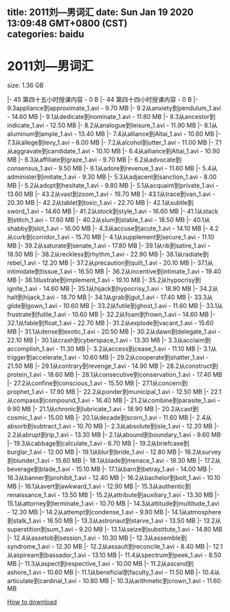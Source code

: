 
title: 2011刘—男词汇
date: Sun Jan 19 2020 13:09:48 GMT+0800 (CST)    
categories: baidu
---

# 2011刘—男词汇
size: 1.36 GB
 
 
|- 45 第四十五小时授课内容 - 0 B
|- 44 第四十四小时授课内容 - 0 B
|- 9.3appliance到approximate_1.avi - 9.70 MB
|- 9.2从anxiety到pendulum_1.avi - 14.60 MB
|- 9.1从dedicate到nominate_1.avi - 11.80 MB
|- 8.3从ancestor到indicate_1.avi - 12.50 MB
|- 8.2从analogue到leisure_1.avi - 11.90 MB
|- 8.1从aluminum到ample_1.avi - 13.40 MB
|- 7.4从alliance到Altai_1.avi - 10.60 MB
|- 7.3从allege到levy_1.avi - 8.00 MB
|- 7.2从alcohol到utter_1.avi - 11.00 MB
|- 7.1从aggravate到candidate_1.avi - 10.10 MB
|- 6.4从alliance到Altai_1.avi - 10.90 MB
|- 6.3从affiliate到graze_1.avi - 9.70 MB
|- 6.2从advocate到consensus_1.avi - 9.50 MB
|- 6.1从adore到revenue_1.avi - 11.60 MB
|- 5.4从administer到imitate_1.avi - 9.30 MB
|- 5.3从adjacent到sanction_1.avi - 8.00 MB
|- 5.2从adopt到hesitate_1.avi - 9.80 MB
|- 5.1从acquaint到private_1.avi - 13.60 MB
|- 43.2从vast到zoom_1.avi - 19.70 MB
|- 43.1从trace到van_1.avi - 20.30 MB
|- 42.2从tablet到toxic_1.avi - 22.70 MB
|- 42.1从subtle到sword_1.avi - 14.60 MB
|- 41.2从stock到style_1.avi - 16.60 MB
|- 41.1从stack到stitch_1.avi - 17.60 MB
|- 40.2从slum到stable_1.avi - 18.50 MB
|- 40.1从shabby到slot_1.avi - 16.00 MB
|- 4.3从accuse到acute_1.avi - 14.10 MB
|- 4.2从curb到corridor_1.avi - 15.70 MB
|- 4.1从supplement到secure_1.avi - 11.10 MB
|- 39.2从saturate到senate_1.avi - 17.80 MB
|- 39.1从rib到satire_1.avi - 18.50 MB
|- 38.2从reckless到rhythm_1.avi - 22.90 MB
|- 38.1从radiate到rebel_1.avi - 12.20 MB
|- 37.2从precaution到quilt_1.avi - 20.10 MB
|- 37.1从intimidate到tissue_1.avi - 16.50 MB
|- 36.2从incentive到intimate_1.avi - 19.40 MB
|- 36.1illustrate到implement_1.avi - 19.10 MB
|- 35.2从hypocrisy到ignite_1.avi - 14.60 MB
|- 35.1从hijack到hypocrisy_1.avi - 18.90 MB
|- 34.2从halt到hijack_1.avi - 18.70 MB
|- 34.1从grab到gut_1.avi - 17.40 MB
|- 33.3从glide到gown_1.avi - 10.60 MB
|- 33.2从futile到ghost_1.avi - 11.60 MB
|- 33.1从frustrate到futile_1.avi - 10.60 MB
|- 32.2从foam到frown_1.avi - 14.60 MB
|- 32.1从fable到float_1.avi - 22.70 MB
|- 31.2从explode到vacant_1.avi - 15.60 MB
|- 31.1从dense到exotic_1.avi - 20.50 MB
|- 30.2从dawn到delegate_1.avi - 22.10 MB
|- 30.1从crash到cyberspace_1.avi - 13.30 MB
|- 3.3从acclaim到accomplish_1.avi - 11.30 MB
|- 3.2从access到cease_1.avi - 11.10 MB
|- 3.1从trigger到accelerate_1.avi - 10.60 MB
|- 29.2从cooperate到shatter_1.avi - 21.50 MB
|- 29.1从contrary到revenge_1.avi - 14.90 MB
|- 28.2从construct到protein_1.avi - 18.60 MB
|- 28.1从consecutive到conservation_1.avi - 17.40 MB
|- 27.2从confine到conscious_1.avi - 15.50 MB
|- 27.1从concern到prophet_1.avi - 17.90 MB
|- 22.2从ponder到municipal_1.avi - 12.50 MB
|- 22.1从compass到compound_1.avi - 16.40 MB
|- 21.2从combine到parasite_1.avi - 9.90 MB
|- 21.1从chronic到lubricate_1.avi - 18.90 MB
|- 20.2从cast到cosmic_1.avi - 15.00 MB
|- 20.1从decade到scorn_1.avi - 11.60 MB
|- 2.4从absorb到subtract_1.avi - 10.70 MB
|- 2.3从absolute到isle_1.avi - 12.20 MB
|- 2.2从abrupt到rip_1.avi - 13.30 MB
|- 2.1从abound到boundary_1.avi - 9.60 MB
|- 19.3从cabbage到calculate_1.avi - 6.70 MB
|- 19.2从briefcase到burglar_1.avi - 12.00 MB
|- 19.1从blur到bride_1.avi - 12.80 MB
|- 18.2从survey到blunder_1.avi - 15.60 MB
|- 18.1从blade到menace_1.avi - 18.30 MB
|- 17.2从beverage到blade_1.avi - 15.10 MB
|- 17.1从barn到betray_1.avi - 14.00 MB
|- 16.3从banner到prohibit_1.avi - 12.40 MB
|- 16.2从bachelor到bolt_1.avi - 10.10 MB
|- 16.1从avert到awkward_1.avi - 12.90 MB
|- 15.3从authentic到renaissance_1.avi - 13.50 MB
|- 15.2从attribute到auxiliary_1.avi - 13.30 MB
|- 15.1从attorney到terminate_1.avi - 10.70 MB
|- 14.3从attitude到multitude_1.avi - 12.30 MB
|- 14.2从attempt到condense_1.avi - 9.80 MB
|- 14.1从atmosphere到stalk_1.avi - 16.50 MB
|- 13.3从astronaut到starve_1.avi - 13.50 MB
|- 13.2从superstition到sum_1.avi - 9.20 MB
|- 13.1从seize到substitute_1.avi - 14.80 MB
|- 12.4从assetob到session_1.avi - 10.30 MB
|- 12.3从assemble到syndrome_1.avi - 12.30 MB
|- 12.2从assault到reconcile_1.avi - 8.40 MB
|- 12.1从aspiream到bassador_1.avi - 13.10 MB
|- 11.4从spectrum到peek_1.avi - 8.50 MB
|- 11.3从aspect到respective_1.avi - 10.00 MB
|- 11.2从ascend到ashore_1.avi - 10.60 MB
|- 11.1从beneficial到faculty_1.avi - 11.50 MB
|- 10.4从articulate到cardinal_1.avi - 10.80 MB
|- 10.3从arithmetic到crown_1.avi - 11.60 MB

[How to download](https://bpcam.bemobtrk.com/go/2ceec3aa-1ca2-46d6-b9ff-aaa5c184517c?jno=985)